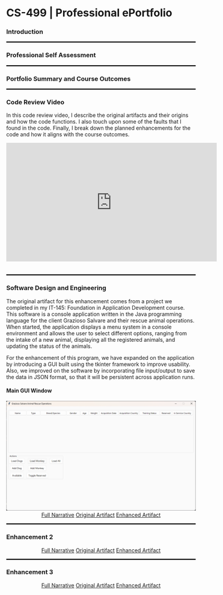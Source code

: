 <link rel="stylesheet" href="{{ '/assets/css/style.css' | relative_url }}">

# CS-499 | Professional ePortfolio

### Introduction

<hr style="width:100%; height:3px;">

### Professional Self Assessment

<hr style="width:100%; height:3px;">

### Portfolio Summary and Course Outcomes

<hr style="width:100%; height:3px;">

### Code Review Video

In this code review video, I describe the original artifacts and their origins and how the code functions. I also touch upon some of the faults that I found in the code. Finally, I break down the planned
enhancements for the code and how it aligns with the course outcomes.
<div style="position: relative;"> 
  <iframe width="560" height="315" 
    src="https://www.youtube.com/embed/wVK2klug9gw?si=hs3apkGi6iQNJYci" 
    title="YouTube video player" frameborder="0" allow="accelerometer; autoplay; clipboard-write; encrypted-media; gyroscope; 
    picture-in-picture; web-share" referrerpolicy="strict-origin-when-cross-origin" allowfullscreen>
  </iframe>
</div>
<br>

<hr style="width:100%; height:3px;">

### Software Design and Engineering

The original artifact for this enhancement comes from a project we completed in my IT-145: Foundation in Application Development course. This software is a console application written in the Java programming language for the client Grazioso Salvare and their rescue animal operations. When started, the application displays a menu system in a console environment and allows the user to select different options, ranging from the intake of a new animal, displaying all the registered animals, and updating the status of the animals.

For the enhancement of this program, we have expanded on the application by introducing a GUI built using the tkinter framework to improve usability. Also, we improved on the software by incorporating file input/output to save the data in JSON format, so that it will be persistent across application runs. 

#### Main GUI Window
<img src="screenshots/Screenshot 2025-05-18 125114.png"/>

<div class="button-group" style="text-align:center;">
  <a href="https://github.com/chris3024/chris3024.github.io/blob/main/narratives/Sharp_Christopher_EnhancementOne_SoftwareDesignandEngineering.pdf" class="fancy-button" target="_blank" rel="noopener noreferrer">Full Narrative</a>
  <a href="https://github.com/chris3024/IT-145-Pet-Rescue" class="fancy-button" target="_blank" rel="noopener noreferrer">Original Artifact</a>
  <a href="https://github.com/chris3024/CS_499_Enhancement_1" class="fancy-button" target="_blank" rel="noopener noreferrer">Enhanced Artifact</a>
</div>


<hr style="width:100%; height:3px;">

### Enhancement 2

<div class="button-group" style="text-align:center;">
  <a href="" class="fancy-button" target="_blank" rel="noopener noreferrer">Full Narrative</a>
  <a href="https://github.com/chris3024/IT-145-Pet-Rescue" class="fancy-button" target="_blank" rel="noopener noreferrer">Original Artifact</a>
  <a href="https://github.com/chris3024/CS_499_Enhancement_1" class="fancy-button" target="_blank" rel="noopener noreferrer">Enhanced Artifact</a>
</div>

<hr style="width:100%; height:3px;">

### Enhancement 3

<div class="button-group" style="text-align:center;">
  <a href="" class="fancy-button" target="_blank" rel="noopener noreferrer">Full Narrative</a>
  <a href="https://github.com/chris3024/IT-145-Pet-Rescue" class="fancy-button" target="_blank" rel="noopener noreferrer">Original Artifact</a>
  <a href="https://github.com/chris3024/CS_499_Enhancement_1" class="fancy-button" target="_blank" rel="noopener noreferrer">Enhanced Artifact</a>
</div>
